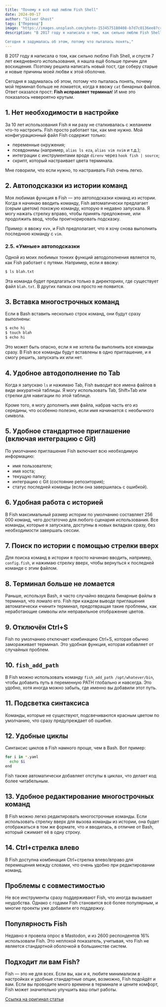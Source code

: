 ```yaml
---
title: "Почему я всё ещё люблю Fish Shell"
date: 2024-09-17
author: "Silver Ghost"
tags: ["Перевод"]
image: "https://images.unsplash.com/photo-1534575180408-b7d7c0136ee8?crop&#x3D;entropy&amp;cs&#x3D;tinysrgb&amp;fit&#x3D;max&amp;fm&#x3D;jpg&amp;ixid&#x3D;M3wxMTc3M3wwfDF8c2VhcmNofDI2fHxmaXNofGVufDB8fHx8MTczOTgwOTkxN3ww&amp;ixlib&#x3D;rb-4.0.3&amp;q&#x3D;80&amp;w&#x3D;2000"
description: "В 2017 году я написала о том, как сильно люблю Fish Shell, и спустя 7 лет ежедневного использования, я нашла ещё больше причин для восхищения. Поэтому решила написать новый пост, где соберу старые и новые причины моей любви к этой оболочке.

Сегодня я задумалась об этом, потому что пыталась понять,"
---
```


В 2017 году я написала о том, как сильно люблю Fish Shell, и спустя 7 лет ежедневного использования, я нашла ещё больше причин для восхищения. Поэтому решила написать новый пост, где соберу старые и новые причины моей любви к этой оболочке.

Сегодня я задумалась об этом, потому что пыталась понять, почему мой терминал больше не ломается, когда я ввожу `cat` бинарных файлов. Ответ оказался прост: **Fish исправляет терминал**! И мне это показалось невероятно крутым.

## 1. Нет необходимости в настройке

За 10 лет использования Fish я ни разу не сталкивалась с желанием что-то настроить. Fish просто работает так, как мне нужно. Мой конфигурационный файл Fish содержит только:

- переменные окружения;
- псевдонимы (например, `alias ls eza`, `alias vim nvim` и т.д.);
- интеграции с инструментами вроде `direnv` через `hook fish | source`;
- скрипт, который настраивает цвета терминала.

Мне говорили, что если нужно, то настраивать Fish очень легко.

## 2. Автоподсказки из истории команд

Моя любимая функция в Fish — это автоподсказки команд из истории. Когда я начинаю вводить команду, Fish автоматически предлагает (серым цветом) похожую команду, которую я недавно запускала. Я могу нажать стрелку вправо, чтобы принять предложение, или продолжить ввод, чтобы проигнорировать подсказку.

Пример: я ввожу «v», и Fish предполагает, что я хочу снова выполнить последнюю команду с `vim`.

### 2.5. «Умные» автоподсказки

Одной из моих любимых тонких функций автодополнения является то, как Fish работает с путями. Например, если я ввожу:

```bash
$ ls blah.txt

```

Эта команда будет предлагаться только в директориях, где существует файл `blah.txt`. В других папках она просто не появится.

## 3. Вставка многострочных команд

Если в Bash вставить несколько строк команд, они будут сразу выполнены:

```bash
$ echo hi
$ touch blah
$ echo hi

```

Это может быть опасно, если я не хотела бы выполнить все команды сразу. В Fish все команды будут вставлены в одно приглашение, и я смогу решить, запускать их или нет.

## 4. Удобное автодополнение по Tab

Когда я запускаю `ls` и нажимаю Tab, Fish выводит все имена файлов в виде аккуратной таблицы. Я могу использовать Tab, Shift+Tab или стрелки для навигации по этой таблице.

Кроме того, я могу дополнить имя файла, набрав часть его из середины, что особенно полезно, если имя начинается с необычного символа.

## 5. Удобное стандартное приглашение (включая интеграцию с Git)

По умолчанию приглашение Fish включает всю необходимую информацию:

- имя пользователя;
- имя хоста;
- текущую папку;
- интеграцию с Git (состояние репозитория);
- статус последней команды (если она завершилась с ошибкой).

## 6. Удобная работа с историей

В Fish максимальный размер истории по умолчанию составляет 256 000 команд, чего достаточно для любого сценария использования. Все команды, которые я запускала, доступны в новых вкладках сразу, без необходимости завершать сессии.

## 7. Поиск по истории с помощью стрелки вверх

Для поиска команд в истории я просто начинаю вводить, например, `config.fish`, и нажимаю стрелку вверх, чтобы вернуться к последней команде с этим файлом.

## 8. Терминал больше не ломается

Раньше, используя Bash, я часто случайно вводила бинарные файлы в терминал, что ломало его. Fish при каждом выводе приглашения автоматически «чинит» терминал, предотвращая такие проблемы, как неработающие символы или неправильное отображение цветов.

## 9. Отключён Ctrl+S

Fish по умолчанию отключает комбинацию Ctrl+S, которая обычно замораживает терминал. Это удобная функция, которая избавляет от случайных проблем.

## 10. `fish_add_path`

В Fish можно использовать команду `fish_add_path /opt/whatever/bin`, чтобы добавить путь в переменную PATH глобально и навсегда. Это удобно, хотя иногда можно забыть, где именно вы добавили этот путь.

## 11. Подсветка синтаксиса

Команды, которые не существуют, подсвечиваются красным цветом по умолчанию, что сразу предупреждает об ошибке.

## 12. Удобные циклы

Синтаксис циклов в Fish намного проще, чем в Bash. Вот пример:

```bash
for i in *.yaml
  echo $i
end

```

Fish также автоматически добавляет отступы в циклах, что делает код более читабельным.

## 13. Удобное редактирование многострочных команд

В Fish можно легко редактировать многострочные команды. Если использовать стрелку вверх для вызова команды из истории, она будет отображаться в том же формате, что и вводилась, в отличие от Bash, который сжимает её в одну строку.

## 14. Ctrl+стрелка влево

В Fish доступна комбинация Ctrl+стрелка влево/вправо для перемещения между словами, что очень удобно при редактировании команд.

## Проблемы с совместимостью

Не все инструменты сразу поддерживают Fish, что иногда вызывает неудобства. Однако с годами Fish становится всё более популярным, и многие проекты уже добавили его поддержку.

## Популярность Fish

Недавно я провела опрос в Mastodon, и из 2600 респондентов 16% использовали Fish. Это неплохой показатель, учитывая, что Fish не является стандартной оболочкой в большинстве систем.

## Подходит ли вам Fish?

Fish — это не для всех. Если вы, как и я, любите минимализм в настройках и удобные стандартные опции, возможно, Fish подойдёт и вам. Если вы проводите много времени в терминале и цените комфорт, Fish может значительно улучшить ваш опыт работы.

[Ссылка на оригинал статьи](https://jvns.ca/blog/2024/09/12/reasons-i--still--love-fish/?ref=geeknest.ru)